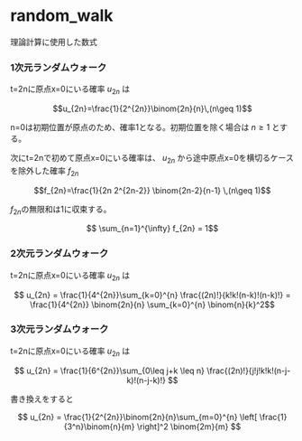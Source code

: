# random_walk

理論計算に使用した数式

### 1次元ランダムウォーク
t=2nに原点x=0にいる確率 $u_{2n}$ は

$$u_{2n}=\frac{1}{2^{2n}}\binom{2n}{n}\,(n\geq 1)$$

n=0は初期位置が原点のため、確率1となる。初期位置を除く場合は $n\geq1$ とする。

次にt=2nで初めて原点x=0にいる確率は、 $u_{2n}$ から途中原点x=0を横切るケースを除外した確率 $f_{2n}$ 

$$f_{2n}=\frac{1}{2n 2^{2n-2}} \binom{2n-2}{n-1} \,(n\geq 1)$$

$f_{2n}$の無限和は1に収束する。

$$ \sum_{n=1}^{\infty} f_{2n} = 1$$

### 2次元ランダムウォーク

t=2nに原点x=0にいる確率 $u_{2n}$ は

$$ u_{2n} = \frac{1}{4^{2n}}\sum_{k=0}^{n} \frac{(2n)!}{k!k!(n-k)!(n-k)!} = \frac{1}{4^{2n}} \binom{2n}{n} \sum_{k=0}^{n} \binom{n}{k}^2$$

### 3次元ランダムウォーク

t=2nに原点x=0にいる確率 $u_{2n}$ は

$$ u_{2n} = \frac{1}{6^{2n}}\sum_{0\leq j+k \leq n} \frac{(2n)!}{j!j!k!k!(n-j-k)!(n-j-k)!} $$

書き換えをすると

$$ u_{2n} = \frac{1}{2^{2n}}\binom{2n}{n}\sum_{m=0}^{n} \left[ \frac{1}{3^n}\binom{n}{m} \right]^2 \binom{2m}{m} $$

